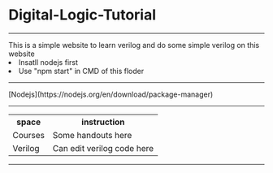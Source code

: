 # Digital-Logic-Tutorial
<HR>
This is a simple website to learn verilog and do some simple verilog on this website<BR>
  <li>Insatll nodejs first</li>
  <li>Use "npm start" in CMD of this floder</li>
<HR>
[Nodejs](https://nodejs.org/en/download/package-manager)
<HR>
<table>
  <tr><th>space</th><th>instruction</th></tr>
  <tr><td>Courses</td><td>Some handouts here</td></tr>
  <tr><td>Verilog</td><td>Can edit verilog code here</td></tr>
</table>
<HR>
